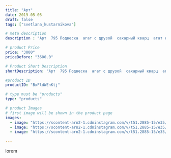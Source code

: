 ```yaml
---
title: "Арт"
date: 2019-05-05
draft: false
tags: ["svetlana_kustarnikova"]

# meta description
description : "Арт  795 Подвеска  агат с друзой  сахарный кварц  агат кожа двух цветов"

# product Price
price: "3000"
priceBefore: "3600.0"

# Product Short Description
shortDescription: "Арт  795 Подвеска  агат с друзой  сахарный кварц  агат кожа двух цветов"

#product ID
productID: "BxFldWEnKtj"

# type must be "products"
type: "products"

# product Images
# first image will be shown in the product page
images:
  - image: "https://scontent-arn2-1.cdninstagram.com/v/t51.2885-15/e35/57383141_2239263623069932_8598567444142545436_n.jpg?_nc_ht=scontent-arn2-1.cdninstagram.com&_nc_cat=104&_nc_ohc=MHwne3huSuEAX89hMjV&se=8&tp=1&oh=2c49e484cd42b3cf09d506fc9a7b12af&oe=605F1F07&ig_cache_key=MjAzNzE5OTE0MTExODg2MTI1NA%3D%3D.2"
  - image: "https://scontent-arn2-1.cdninstagram.com/v/t51.2885-15/e35/58961849_130374931394044_3017480955156923907_n.jpg?_nc_ht=scontent-arn2-1.cdninstagram.com&_nc_cat=104&_nc_ohc=2YC2_87-71oAX_B7eVb&se=8&tp=1&oh=ed0db7a5bceb9f23f96c5b0bfe10e4cb&oe=605ECC7B&ig_cache_key=MjAzNzE5OTE0MTExMDM1NDU1Mw%3D%3D.2"
  - image: "https://scontent-arn2-1.cdninstagram.com/v/t51.2885-15/e35/57506245_2282451258478686_2525843110478754079_n.jpg?_nc_ht=scontent-arn2-1.cdninstagram.com&_nc_cat=106&_nc_ohc=qL1OYi75RkgAX9oHeDG&se=8&tp=1&oh=a3d4dc05bac028bb37bdfde04a5e0592&oe=60614FE3&ig_cache_key=MjAzNzE5OTE0MTEwMTkwMjUxNg%3D%3D.2"

---
```

lorem
